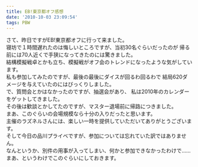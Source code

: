 ```yaml
---
title: EB!東京都オフ感想
date: '2010-10-03 23:09:54'
tags: PBW
---
```


さて、昨日ですがEB!東京都オフに行って来ました。  
寝坊で１時間遅れたのは悔しいところですが、当初30名ぐらいだったのが
帰る前には70人近くで手狭になってきたのには驚きました。  
結構模擬戦卓とかも立ち、模擬戦がオフ会のトレンドになったような気がしています。  
私も参加してみたのですが、最後の最後にダイスが回るわ回るわで
結局620ダメージを与えていたのにはびっくりしました。  
で、質問会とかはなかったのですが、抽選会があり、
私は2010年のカレンダーをゲットしてきました。  
その後は歓談とかしてたのですが、マスター退場前に帰路につきました。  
まあ、このぐらいの会場規模なら十分の入りだったと思います。  
主催のラズネルさんには、楽しい一時を提供していただいてありがとうございます。  
そして今日の品川プライベですが、参加については忘れていた訳ではありません。  
なんというか、別件の用事が入ってしまい、何かと参加できなかったわけで……  
まあ、というわけでこのぐらいにしておきます。
